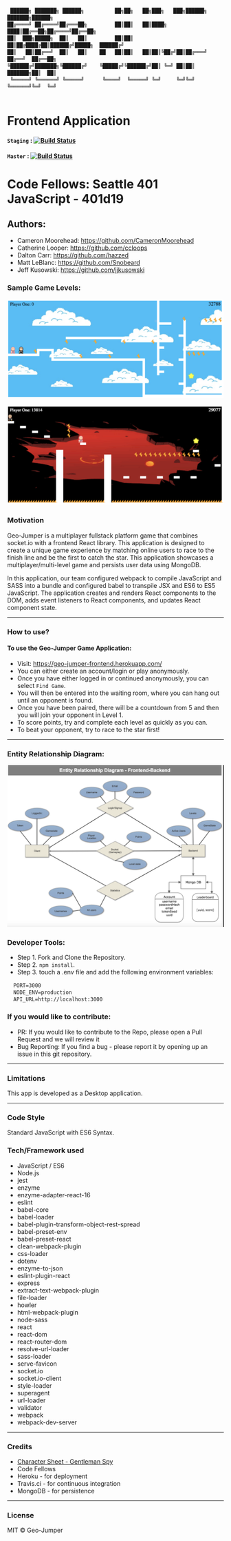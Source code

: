 ```

 ██████╗ ███████╗ ██████╗          ██╗██╗   ██╗███╗   ███╗██████╗ ███████╗██████╗ 
██╔════╝ ██╔════╝██╔═══██╗         ██║██║   ██║████╗ ████║██╔══██╗██╔════╝██╔══██╗
██║  ███╗█████╗  ██║   ██║         ██║██║   ██║██╔████╔██║██████╔╝█████╗  ██████╔╝
██║   ██║██╔══╝  ██║   ██║    ██   ██║██║   ██║██║╚██╔╝██║██╔═══╝ ██╔══╝  ██╔══██╗
╚██████╔╝███████╗╚██████╔╝    ╚█████╔╝╚██████╔╝██║ ╚═╝ ██║██║     ███████╗██║  ██║
 ╚═════╝ ╚══════╝ ╚═════╝      ╚════╝  ╚═════╝ ╚═╝     ╚═╝╚═╝     ╚══════╝╚═╝  ╚═╝
                                                                                  
```

# Frontend Application

#### `Staging` : [![Build Status](https://travis-ci.org/geo-jumper/frontend.svg?branch=staging)](https://travis-ci.org/geo-jumper/frontend)

#### `Master` : [![Build Status](https://travis-ci.org/geo-jumper/frontend.svg?branch=master)](https://travis-ci.org/geo-jumper/frontend)

# Code Fellows: Seattle 401 JavaScript - 401d19

## Authors:
* Cameron Moorehead: https://github.com/CameronMoorehead
* Catherine Looper: https://github.com/ccloops
* Dalton Carr: https://github.com/hazzed
* Matt LeBlanc: https://github.com/Snobeard
* Jeff Kusowski: https://github.com/jjkusowski

### Sample Game Levels:

![Cloud Level](./src/images/cloud-level-overview.png)

![Lava Level](./src/images/lava-level-overview.png)

### Motivation

Geo-Jumper is a multiplayer fullstack platform game that combines socket.io with a frontend React library. This application is designed to create a unique game experience by matching online users to race to the finish line and be the first to catch the star. This application showcases a multiplayer/multi-level game and persists user data using MongoDB.

In this application, our team configured webpack to compile JavaScript and SASS into a bundle and configured babel to transpile JSX and ES6 to ES5 JavaScript. The application creates and renders React components to the DOM, adds event listeners to React components, and updates React component state.

---

### How to use?
#### To use the Geo-Jumper Game Application:

* Visit: https://geo-jumper-frontend.herokuapp.com/
* You can either create an account/login or play anonymously.
* Once you have either logged in or continued anonymously, you can select `Find Game`.
* You will then be entered into the waiting room, where you can hang out until an opponent is found.
* Once you have been paired, there will be a countdown from 5 and then you will join your opponent in Level 1.
* To score points, try and complete each level as quickly as you can. 
* To beat your opponent, try to race to the star first!

---

### Entity Relationship Diagram:
![ER Diagram](./src/images/er-diagram.png)
### Developer Tools:

* Step 1. Fork and Clone the Repository.
* Step 2. `npm install`.
* Step 3. touch a .env file and add the following environment variables:
```  
  PORT=3000
  NODE_ENV=production
  API_URL=http://localhost:3000
``` 


### If you would like to contribute:

* PR: If you would like to contribute to the Repo, please open a Pull Request and we will review it
* Bug Reporting: If you find a bug - please report it by opening up an issue in this git repository.

---

### Limitations
This app is developed as a Desktop application.

---
### Code Style
Standard JavaScript with ES6 Syntax.

### Tech/Framework used

* JavaScript / ES6
* Node.js
* jest
* enzyme
* enzyme-adapter-react-16
* eslint
* babel-core
* babel-loader
* babel-plugin-transform-object-rest-spread
* babel-preset-env
* babel-preset-react
* clean-webpack-plugin
* css-loader
* dotenv
* enzyme-to-json
* eslint-plugin-react
* express
* extract-text-webpack-plugin
* file-loader
* howler
* html-webpack-plugin
* node-sass
* react
* react-dom
* react-router-dom
* resolve-url-loader
* sass-loader
* serve-favicon
* socket.io
* socket.io-client
* style-loader
* superagent
* url-loader
* validator
* webpack
* webpack-dev-server

---
### Credits

* [Character Sheet - Gentleman Spy](https://opengameart.org/content/gentleman-spy-animated)
* Code Fellows
* Heroku - for deployment
* Travis.ci - for continuous integration
* MongoDB - for persistence

---

### License

MIT © Geo-Jumper